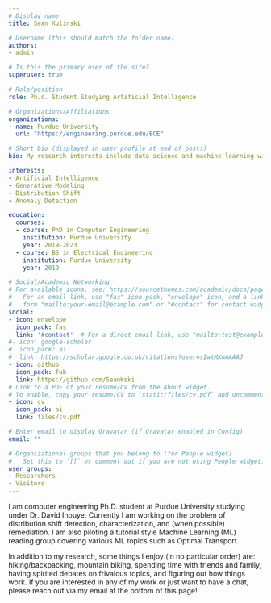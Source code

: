 ```yaml
---
# Display name
title: Sean Kulinski

# Username (this should match the folder name)
authors:
- admin

# Is this the primary user of the site?
superuser: true

# Role/position
role: Ph.d. Student Studying Artificial Intelligence

# Organizations/Affiliations
organizations:
- name: Purdue University
  url: "https://engineering.purdue.edu/ECE"

# Short bio (displayed in user profile at end of posts)
bio: My research interests include data science and machine learning with generative modeling and distribution shift detection and all that comes with it.

interests:
- Artificial Intelligence
- Generative Modeling
- Distribution Shift
- Anomaly Detection

education:
  courses:
  - course: PhD in Computer Engineering
    institution: Purdue University
    year: 2019-2023
  - course: BS in Electrical Engineering
    institution: Purdue University
    year: 2019

# Social/Academic Networking
# For available icons, see: https://sourcethemes.com/academic/docs/page-builder/#icons
#   For an email link, use "fas" icon pack, "envelope" icon, and a link in the
#   form "mailto:your-email@example.com" or "#contact" for contact widget.
social:
- icon: envelope
  icon_pack: fas
  link: '#contact'  # For a direct email link, use "mailto:test@example.org".
#- icon: google-scholar
#  icon_pack: ai
#  link: https://scholar.google.co.uk/citations?user=sIwtMXoAAAAJ
- icon: github
  icon_pack: fab
  link: https://github.com/SeanKski
# Link to a PDF of your resume/CV from the About widget.
# To enable, copy your resume/CV to `static/files/cv.pdf` and uncomment the lines below.
- icon: cv
  icon_pack: ai
  link: files/cv.pdf

# Enter email to display Gravatar (if Gravatar enabled in Config)
email: ""

# Organizational groups that you belong to (for People widget)
#   Set this to `[]` or comment out if you are not using People widget.
user_groups:
- Researchers
- Visitors
---
```


I am computer engineering Ph.D. student at Purdue University studying under Dr. David Inouye. Currently I am working on the problem of distribution shift detection, characterization, and (when possible) remediation. 
I am also piloting a tutorial style Machine Learning (ML) reading group covering various ML topics such as Optimal Transport.

In addition to my research, some things I enjoy (in no particular order) are: hiking/backpacking, mountain biking, spending time with friends and family, having spirited debates on frivalous topics, and figuring out how things work.
If you are interested in any of my work or just want to have a chat, please reach out via my email at the bottom of this page! 

